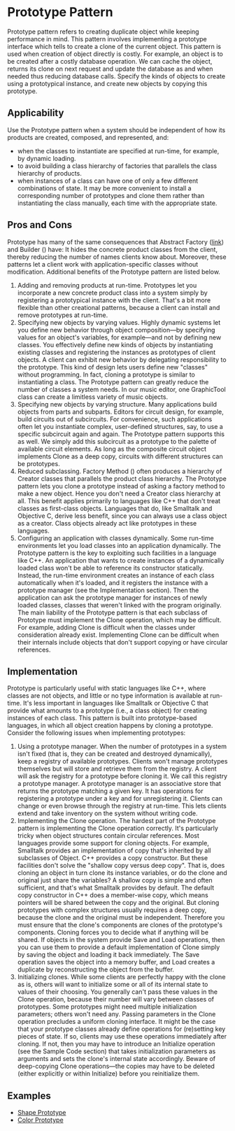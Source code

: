 # Prototype Pattern
Prototype pattern refers to creating duplicate object while keeping performance in mind.
This pattern involves implementing a prototype interface which tells to create a clone of the current object. This pattern is used when creation of object directly is costly. For example, an object is to be created after a costly database operation. We can cache the object, returns its clone on next request and update the database as and when needed thus reducing database calls.
Specify the kinds of objects to create using a prototypical instance, and create
new objects by copying this prototype.

## Applicability
Use the Prototype pattern when a system should be independent of how its products
are created, composed, and represented, and:
* when the classes to instantiate are specified at run-time, for example,
by dynamic loading.
* to avoid building a class hierarchy of factories that parallels the class
hierarchy of products.
* when instances of a class can have one of only a few different combinations
of state. It may be more convenient to install a corresponding number of
prototypes and clone them rather than instantiating the class manually,
each time with the appropriate state.

## Pros and Cons
Prototype has many of the same consequences that Abstract Factory ([link](https://github.com/rodolfovilaca/DesignPatterns/tree/master/Abstract%20Factory)) and Builder
() have: It hides the concrete product classes from the client, thereby reducing
the number of names clients know about. Moreover, these patterns let a client
work with application-specific classes without modification.
Additional benefits of the Prototype pattern are listed below.
1. Adding and removing products at run-time. Prototypes let you incorporate
a new concrete product class into a system simply by registering a
prototypical instance with the client. That's a bit more flexible than other
creational patterns, because a client can install and remove prototypes
at run-time.
1. Specifying new objects by varying values. Highly dynamic systems let you
define new behavior through object composition—by specifying values for
an object's variables, for example—and not by defining new classes. You
effectively define new kinds of objects by instantiating existing classes
and registering the instances as prototypes of client objects. A client
can exhibit new behavior by delegating responsibility to the prototype.
This kind of design lets users define new "classes" without programming.
In fact, cloning a prototype is similar to instantiating a class. The
Prototype pattern can greatly reduce the number of classes a system needs.
In our music editor, one GraphicTool class can create a limitless variety
of music objects.
1. Specifying new objects by varying structure. Many applications build
objects from parts and subparts. Editors for circuit design, for example,
build circuits out of subcircuits. For convenience, such applications
often let you instantiate complex, user-defined structures, say, to use
a specific subcircuit again and again.
The Prototype pattern supports this as well. We simply add this subcircuit
as a prototype to the palette of available circuit elements. As long as
the composite circuit object implements Clone as a deep copy, circuits with
different structures can be prototypes.
1. Reduced subclassing. Factory Method () often produces a hierarchy of
Creator classes that parallels the product class hierarchy. The Prototype
pattern lets you clone a prototype instead of asking a factory method to
make a new object. Hence you don't need a Creator class hierarchy at all.
This benefit applies primarily to languages like C++ that don't treat
classes as first-class objects. Languages that do, like Smalltalk and
Objective C, derive less benefit, since you can always use a class object
as a creator. Class objects already act like prototypes in these languages.
1. Configuring an application with classes dynamically. Some run-time
environments let you load classes into an application dynamically. The
Prototype pattern is the key to exploiting such facilities in a language
like C++.
An application that wants to create instances of a dynamically loaded class
won't be able to reference its constructor statically. Instead, the run-time
environment creates an instance of each class automatically when it's loaded,
and it registers the instance with a prototype manager (see the
Implementation section). Then the application can ask the prototype manager
for instances of newly loaded classes, classes that weren't linked with
the program originally.
The main liability of the Prototype pattern is that each subclass of Prototype
must implement the Clone operation, which may be difficult. For example, adding
Clone is difficult when the classes under consideration already exist.
Implementing Clone can be difficult when their internals include objects that
don't support copying or have circular references.

## Implementation
Prototype is particularly useful with static languages like C++, where classes
are not objects, and little or no type information is available at run-time. It's
less important in languages like Smalltalk or Objective C that provide what amounts
to a prototype (i.e., a class object) for creating instances of each class. This
pattern is built into prototype-based languages, in which all
object creation happens by cloning a prototype.
Consider the following issues when implementing prototypes:
1. Using a prototype manager. When the number of prototypes in a system isn't
fixed (that is, they can be created and destroyed dynamically), keep a
registry of available prototypes. Clients won't manage prototypes
themselves but will store and retrieve them from the registry. A client
will ask the registry for a prototype before cloning it. We call this
registry a prototype manager.
A prototype manager is an associative store that returns the prototype
matching a given key. It has operations for registering a prototype under
a key and for unregistering it. Clients can change or even browse through
the registry at run-time. This lets clients extend and take inventory on
the system without writing code.
1. Implementing the Clone operation. The hardest part of the Prototype pattern
is implementing the Clone operation correctly. It's particularly tricky
when object structures contain circular references.
Most languages provide some support for cloning objects. For example,
Smalltalk provides an implementation of copy that's inherited by all
subclasses of Object. C++ provides a copy constructor. But these facilities
don't solve the "shallow copy versus deep copy". That is,
does cloning an object in turn clone its instance variables, or do the clone
and original just share the variables?
A shallow copy is simple and often sufficient, and that's what Smalltalk
provides by default. The default copy constructor in C++ does a member-wise
copy, which means pointers will be shared between the copy and the original.
But cloning prototypes with complex structures usually requires a deep copy,
because the clone and the original must be independent. Therefore you must
ensure that the clone's components are clones of the prototype's components.
Cloning forces you to decide what if anything will be shared.
If objects in the system provide Save and Load operations, then you can
use them to provide a default implementation of Clone simply by saving the
object and loading it back immediately. The Save operation saves the object
into a memory buffer, and Load creates a duplicate by reconstructing the
object from the buffer.
1. Initializing clones. While some clients are perfectly happy with the clone
as is, others will want to initialize some or all of its internal state
to values of their choosing. You generally can't pass these values in the
Clone operation, because their number will vary between classes of
prototypes. Some prototypes might need multiple initialization parameters;
others won't need any. Passing parameters in the Clone operation precludes
a uniform cloning interface.
It might be the case that your prototype classes already define operations
for (re)setting key pieces of state. If so, clients may use these operations
immediately after cloning. If not, then you may have to introduce an
Initialize operation (see the Sample Code section) that takes
initialization parameters as arguments and sets the clone's internal state
accordingly. Beware of deep-copying Clone operations—the copies may have
to be deleted (either explicitly or within Initialize) before you
reinitialize them.

## Examples
* [Shape Prototype](https://github.com/rodolfovilaca/DesignPatterns/tree/master/Prototype%20Pattern/src/prototypeShape)
* [Color Prototype](https://github.com/rodolfovilaca/DesignPatterns/tree/master/Prototype%20Pattern/src/prototypeColors)
